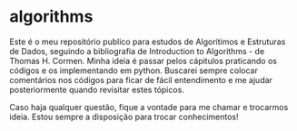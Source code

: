 # algorithms

Este é o meu repositório publico para estudos de Algorítimos e Estruturas de Dados, seguindo a bibliografia de Introduction to Algorithms - de Thomas H. Cormen.
Minha ideia é passar pelos cápitulos praticando os códigos e os implementando em python. Buscarei sempre colocar comentários nos códigos para ficar de fácil entendimento e 
me ajudar posteriormente quando revisitar estes tópicos.

Caso haja qualquer questão, fique a vontade para me chamar e trocarmos ideia. Estou sempre a disposição para trocar conhecimentos!
